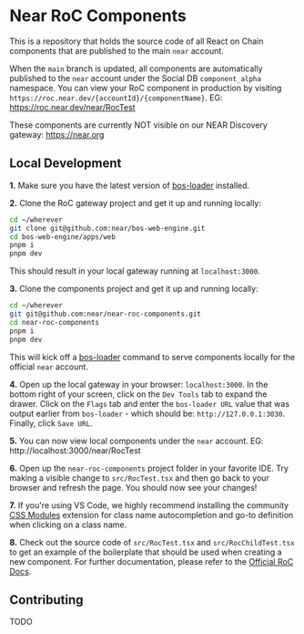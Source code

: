 # Near RoC Components

This is a repository that holds the source code of all React on Chain components that are published to the main `near` account.

When the `main` branch is updated, all components are automatically published to the `near` account under the Social DB `component_alpha` namespace. You can view your RoC component in production by visiting `https://roc.near.dev/{accountId}/{componentName}`. EG: https://roc.near.dev/near/RocTest

These components are currently NOT visible on our NEAR Discovery gateway: https://near.org

## Local Development

**1.** Make sure you have the latest version of [bos-loader](https://github.com/near/bos-loader/releases) installed.

**2.** Clone the RoC gateway project and get it up and running locally:

```bash
cd ~/wherever
git clone git@github.com:near/bos-web-engine.git
cd bos-web-engine/apps/web
pnpm i
pnpm dev
```

This should result in your local gateway running at `localhost:3000`.

**3.** Clone the components project and get it up and running locally:

```bash
cd ~/wherever
git git@github.com:near/near-roc-components.git
cd near-roc-components
pnpm i
pnpm dev
```

This will kick off a [bos-loader](https://github.com/near/bos-loader) command to serve components locally for the official `near` account.

**4.** Open up the local gateway in your browser: `localhost:3000`. In the bottom right of your screen, click on the `Dev Tools` tab to expand the drawer. Click on the `Flags` tab and enter the `bos-loader URL` value that was output earlier from `bos-loader` - which should be: `http://127.0.0.1:3030`. Finally, click `Save URL`.

**5.** You can now view local components under the `near` account. EG: http://localhost:3000/near/RocTest

**6.** Open up the `near-roc-components` project folder in your favorite IDE. Try making a visible change to `src/RocTest.tsx` and then go back to your browser and refresh the page. You should now see your changes!

**7.** If you're using VS Code, we highly recommend installing the community [CSS Modules](https://marketplace.visualstudio.com/items?itemName=clinyong.vscode-css-modules) extension for class name autocompletion and go-to definition when clicking on a class name.

**8.** Check out the source code of `src/RocTest.tsx` and `src/RocChildTest.tsx` to get an example of the boilerplate that should be used when creating a new component. For further documentation, please refer to the [Official RoC Docs](https://roc-docs.near.dev/).

## Contributing

TODO
